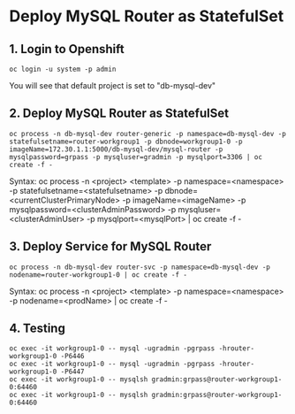 # Deploy MySQL Router as StatefulSet
## 1. Login to Openshift
```
oc login -u system -p admin
```
You will see that default project is set to "db-mysql-dev"
## 2. Deploy MySQL Router as StatefulSet
```
oc process -n db-mysql-dev router-generic -p namespace=db-mysql-dev -p statefulsetname=router-workgroup1 -p dbnode=workgroup1-0 -p imageName=172.30.1.1:5000/db-mysql-dev/mysql-router -p mysqlpassword=grpass -p mysqluser=gradmin -p mysqlport=3306 | oc create -f -
```
Syntax: oc process -n \<project> \<template> -p namespace=\<namespace> -p statefulsetname=\<statefulsetname> -p dbnode=\<currentClusterPrimaryNode> -p imageName=\<imageName> -p mysqlpassword=\<clusterAdminPassword> -p mysqluser=\<clusterAdminUser> -p mysqlport=\<mysqlPort> | oc create -f -
## 3. Deploy Service for MySQL Router
```
oc process -n db-mysql-dev router-svc -p namespace=db-mysql-dev -p nodename=router-workgroup1-0 | oc create -f -
```
Syntax: oc process -n \<project> \<template> -p namespace=\<namespace> -p nodename=\<prodName> | oc create -f -
## 4. Testing
```
oc exec -it workgroup1-0 -- mysql -ugradmin -pgrpass -hrouter-workgroup1-0 -P6446
oc exec -it workgroup1-0 -- mysql -ugradmin -pgrpass -hrouter-workgroup1-0 -P6447
oc exec -it workgroup1-0 -- mysqlsh gradmin:grpass@router-workgroup1-0:64460
oc exec -it workgroup1-0 -- mysqlsh gradmin:grpass@router-workgroup1-0:64460
```
